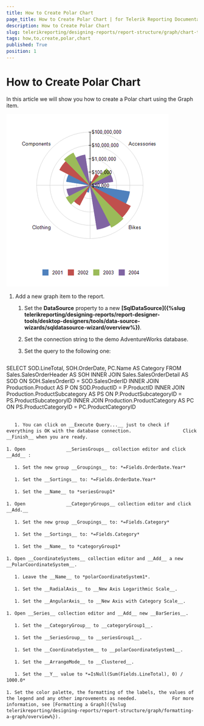 ```yaml
---
title: How to Create Polar Chart
page_title: How to Create Polar Chart | for Telerik Reporting Documentation
description: How to Create Polar Chart
slug: telerikreporting/designing-reports/report-structure/graph/chart-types/polar-charts/how-to-create-polar-chart
tags: how,to,create,polar,chart
published: True
position: 1
---
```


# How to Create Polar Chart



In this article we will show you how to create a Polar chart using the Graph item.         

  ![Polar Chart\Polar Chart](images/Graph/PolarChart.png)

1. Add a new graph item to the report.

   1. Set the __DataSource__ property to a new                   __[SqlDataSource]({%slug telerikreporting/designing-reports/report-designer-tools/desktop-designers/tools/data-source-wizards/sqldatasource-wizard/overview%})__.                 

   1. Set the connection string to the demo AdventureWorks database.

   1. Set the query to the following one:

    
      ````sql
SELECT SOD.LineTotal, SOH.OrderDate, PC.Name AS Category
FROM Sales.SalesOrderHeader AS SOH
INNER JOIN Sales.SalesOrderDetail AS SOD ON SOH.SalesOrderID = SOD.SalesOrderID
INNER JOIN Production.Product AS P ON SOD.ProductID = P.ProductID
INNER JOIN Production.ProductSubcategory AS PS ON P.ProductSubcategoryID = PS.ProductSubcategoryID
INNER JOIN Production.ProductCategory AS PC ON PS.ProductCategoryID = PC.ProductCategoryID
````

   1. You can click on __Execute Query...__ just to check if everything is OK with the database connection.                   Click __Finish__ when you are ready.                 

1. Open               __SeriesGroups__ collection editor and click __Add__ :             

   1. Set the new group __Groupings__ to: *=Fields.OrderDate.Year* 

   1. Set the __Sortings__ to: *=Fields.OrderDate.Year* 

   1. Set the __Name__ to *seriesGroup1* 

1. Open               __CategoryGroups__ collection editor and click __Add.__ 

   1. Set the new group __Groupings__ to: *=Fields.Category* 

   1. Set the __Sortings__ to: *=Fields.Category* 

   1. Set the __Name__ to *categoryGroup1* 

1. Open __CoordinateSystems__ collection editor and __Add__ a new __PolarCoordinateSystem__.             

   1. Leave the __Name__ to *polarCoordinateSystem1*.                 

   1. Set the __RadialAxis__ to __New Axis Logarithmic Scale__.                 

   1. Set the __AngularAxis__ to __New Axis with Category Scale__.                 

1. Open __Series__ collection editor and __Add__ new __BarSeries__.             

   1. Set the __CategoryGroup__ to __categoryGroup1__.                 

   1. Set the __SeriesGroup__ to __seriesGroup1__.                 

   1. Set the __CoordinateSystem__ to __polarCoordinateSystem1__.                 

   1. Set the __ArrangeMode__ to __Clustered__.                 

   1. Set the __Y__ value to *=IsNull(Sum(Fields.LineTotal), 0) / 1000.0* 

1. Set the color palette, the formatting of the labels, the values of the legend and any other improvements as needed.             For more information, see [Formatting a Graph]({%slug telerikreporting/designing-reports/report-structure/graph/formatting-a-graph/overview%}).             


